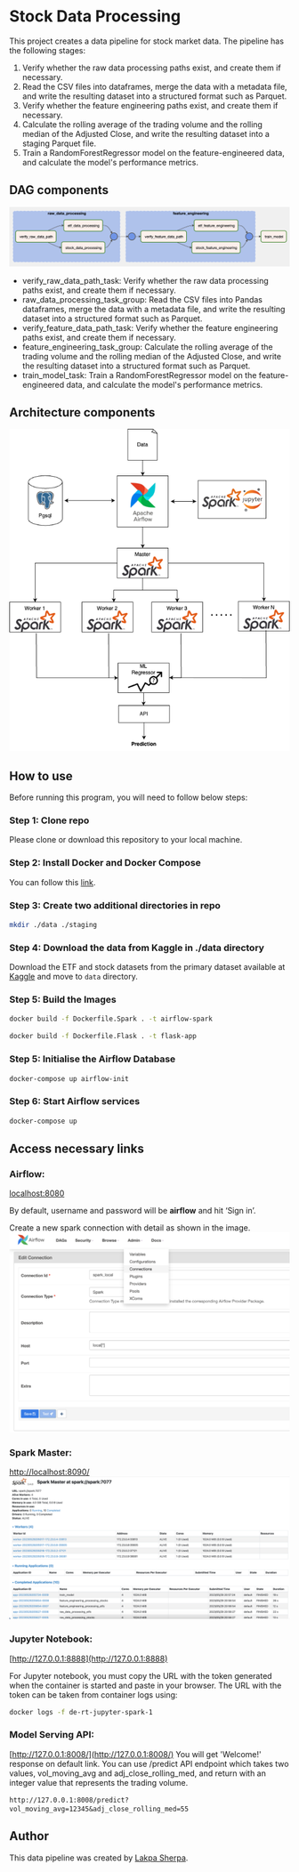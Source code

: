 # Stock Data Processing
This project creates a data pipeline for stock market data. The pipeline has the following stages:
1. Verify whether the raw data processing paths exist, and create them if necessary.
2. Read the CSV files into dataframes, merge the data with a metadata file, and write the resulting dataset into a structured format such as Parquet.
3. Verify whether the feature engineering paths exist, and create them if necessary.
4. Calculate the rolling average of the trading volume and the rolling median of the Adjusted Close, and write the resulting dataset into a staging Parquet file.
5. Train a RandomForestRegressor model on the feature-engineered data, and calculate the model's performance metrics.

## DAG components
![DAG](/docs/dagv0_1.png)
- verify_raw_data_path_task: Verify whether the raw data processing paths exist, and create them if necessary.
- raw_data_processing_task_group: Read the CSV files into Pandas dataframes, merge the data with a metadata file, and write the resulting dataset into a structured format such as Parquet.
- verify_feature_data_path_task: Verify whether the feature engineering paths exist, and create them if necessary.
- feature_engineering_task_group: Calculate the rolling average of the trading volume and the rolling median of the Adjusted Close, and write the resulting dataset into a structured format such as Parquet.
- train_model_task: Train a RandomForestRegressor model on the feature-engineered data, and calculate the model's performance metrics.

## Architecture components
![Architecture](/docs/riskthinking.drawio.png)

## How to use
Before running this program, you will need to follow below steps:
### Step 1: Clone repo
Please clone or download this repository to your local machine.
### Step 2: Install Docker and Docker Compose
You can follow this [link](https://docs.docker.com/desktop/).
### Step 3: Create two additional directories in repo
```sh
mkdir ./data ./staging
```
### Step 4: Download the data from Kaggle in ./data directory
Download the ETF and stock datasets from the primary dataset available at [Kaggle](https://www.kaggle.com/datasets/jacksoncrow/stock-market-dataset) and move to `data` directory.
### Step 5: Build the Images
```sh
docker build -f Dockerfile.Spark . -t airflow-spark
```

```sh
docker build -f Dockerfile.Flask . -t flask-app
```
### Step 5: Initialise the Airflow Database
```sh
docker-compose up airflow-init
```
### Step 6: Start Airflow services
```sh
docker-compose up
```
## Access necessary links
### Airflow: 

[localhost:8080](localhost:8080) 

By default, username and password will be <strong>airflow</strong> and hit ‘Sign in’.

Create a new spark connection with detail as shown in the image.
![Connection](/docs/connection.png)

### Spark Master:
[http://localhost:8090/](http://localhost:8090/)
![Spark UI](/docs/sparkui.png)

### Jupyter Notebook:
[http://127.0.0.1:8888](http://127.0.0.1:8888)

For Jupyter notebook, you must copy the URL with the token generated when the container is started and paste in your browser. The URL with the token can be taken from container logs using:

```sh
docker logs -f de-rt-jupyter-spark-1
```

### Model Serving API:
[http://127.0.0.1:8008/](http://127.0.0.1:8008/)
You will get 'Welcome!' response on default link. You can use /predict API endpoint which takes two values, vol_moving_avg and adj_close_rolling_med, and return with an integer value that represents the trading volume.
```
http://127.0.0.1:8008/predict?vol_moving_avg=12345&adj_close_rolling_med=55
```


## Author
This data pipeline was created by [Lakpa Sherpa](https://slakpa.com.np).